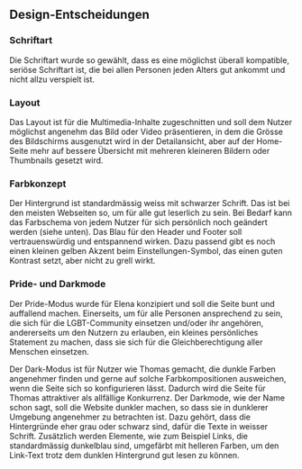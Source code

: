 ## Design-Entscheidungen

### Schriftart
Die Schriftart wurde so gewählt, dass es eine möglichst überall kompatible, seriöse Schriftart ist, die bei allen Personen jeden Alters gut ankommt und nicht allzu verspielt ist.

### Layout
Das Layout ist für die Multimedia-Inhalte zugeschnitten und soll dem Nutzer möglichst angenehm das Bild oder Video präsentieren, in dem die Grösse des Bildschirms ausgenutzt wird in der Detailansicht, aber auf der Home-Seite mehr auf bessere Übersicht mit mehreren kleineren Bildern oder Thumbnails gesetzt wird.

### Farbkonzept
Der Hintergrund ist standardmässig weiss mit schwarzer Schrift. Das ist bei den meisten Webseiten so, um für alle gut leserlich zu sein. Bei Bedarf kann das Farbschema von jedem Nutzer für sich persönlich noch geändert werden (siehe unten). 
Das Blau für den Header und Footer soll vertrauenswürdig und entspannend wirken. Dazu passend gibt es noch einen kleinen gelben Akzent beim Einstellungen-Symbol, das einen guten Kontrast setzt, aber nicht zu grell wirkt. 

### Pride- und Darkmode

Der Pride-Modus wurde für Elena konzipiert und soll die Seite bunt und auffallend machen. Einerseits, um für alle Personen ansprechend zu
sein, die sich für die LGBT-Community einsetzen und/oder ihr angehören, andererseits um den Nutzern zu erlauben, ein kleines persönliches
Statement zu machen, dass sie sich für die Gleichberechtigung aller Menschen einsetzen.

Der Dark-Modus ist für Nutzer wie Thomas gemacht, die dunkle Farben angenehmer finden und gerne auf solche Farbkompositionen ausweichen,
wenn die Seite sich so konfigurieren lässt. Dadurch wird die Seite für Thomas attraktiver als allfällige Konkurrenz. Der Darkmode, wie
der Name schon sagt, soll die Website dunkler machen, so dass sie in dunklerer Umgebung angenehmer zu betrachten ist. Dazu gehört, dass
die Hintergründe eher grau oder schwarz sind, dafür die Texte in weisser Schrift. Zusätzlich werden Elemente, wie zum Beispiel Links, die standardmässig dunkelblau sind, umgefärbt mit helleren Farben, um den Link-Text trotz dem dunklen Hintergrund gut lesen zu können.
